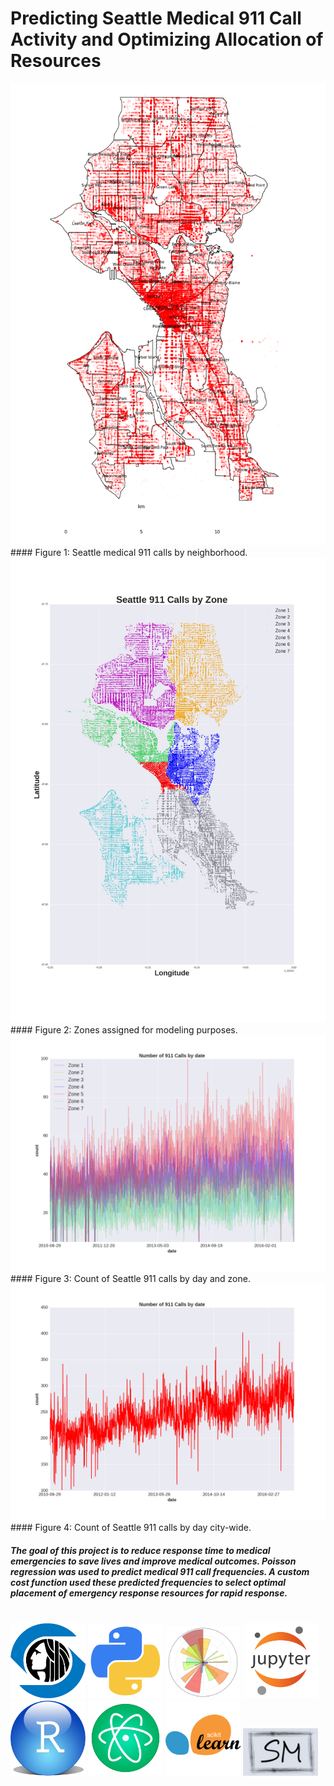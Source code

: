 # Predicting Seattle Medical 911 Call Activity and Optimizing Allocation of Resources

<img src="images/seattle_911_neighborhoods.png" width="600">
#### Figure 1: Seattle medical 911 calls by neighborhood.
<br>

<img src="images/seattle_911_zones2.png" width="600">
#### Figure 2: Zones assigned for modeling purposes.
<br>

<img src="images/count_by_day_zones.png" width="600">
#### Figure 3: Count of Seattle 911 calls by day and zone.
<br>

<img src="images/count_by_day_no_outs.png" width="600">
#### Figure 4: Count of Seattle 911 calls by day city-wide.
<br>

##### The goal of this project is to reduce response time to medical emergencies to save lives and improve medical outcomes. Poisson regression was used to predict medical 911 call frequencies. A custom cost function used these predicted frequencies to select optimal placement of emergency response resources for rapid response.

<br>

<img src="images/logos/seattle.png" width="120">
<img src="images/logos/python.png" width="120">
<img src="images/logos/matplotlib.png" width="120">
<img src="images/logos/jupyter.png" width="120">
<img src="images/logos/r.png" width="120">
<img src="images/logos/atom.png" width="120">
<img src="images/logos/sklearn.png" width="120">
<img src="images/logos/statsmodels.png" width="120">
